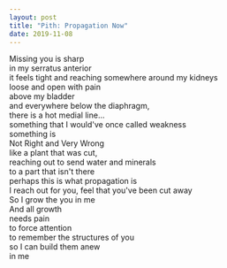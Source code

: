 ```yaml
---
layout: post
title: "Pith: Propagation Now"
date: 2019-11-08
---
```


Missing you is sharp  
in my serratus anterior  
it feels tight and reaching somewhere around my kidneys  
loose and open with pain  
 above my bladder  
and everywhere below the diaphragm,  
there is a hot medial line...  
something that I would've once called weakness  
something is  
Not Right and Very Wrong  
like a plant that was cut,  
reaching out to send water and minerals  
to a part that isn't there  
perhaps this is what propagation is  
I reach out for you, feel that you've been cut away  
So I grow the you in me  
And all growth  
needs pain  
to force attention  
to remember the structures of you  
so I can build them anew  
in me  
